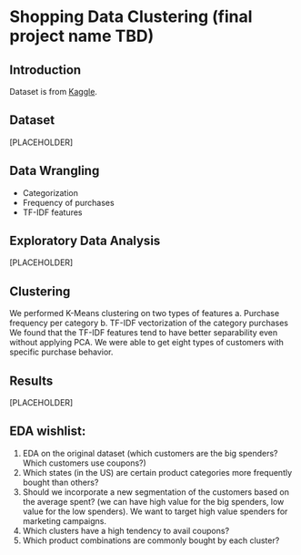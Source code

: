 # Shopping Data Clustering (final project name TBD)

## Introduction
Dataset is from [Kaggle](https://www.kaggle.com/datasets/jacksondivakarr/online-shopping-dataset).

## Dataset
\[PLACEHOLDER\]

## Data Wrangling
* Categorization
* Frequency of purchases
* TF-IDF features

## Exploratory Data Analysis
\[PLACEHOLDER\]

## Clustering
We performed K-Means clustering on two types of features
    a. Purchase frequency per category
    b. TF-IDF vectorization of the category purchases
We found that the TF-IDF features tend to have better separability even without applying PCA. We were able to get eight types of customers with specific purchase behavior.

## Results
\[PLACEHOLDER\]

## EDA wishlist:
1. EDA on the original dataset (which customers are the big spenders? Which customers use coupons?)
2. Which states (in the US) are certain product categories more frequently bought than others?
3. Should we incorporate a new segmentation of the customers based on the average spent? (we can have high value for the big spenders, low value for the low spenders). We want to target high value spenders for marketing campaigns.
4. Which clusters have a high tendency to avail coupons?
5. Which product combinations are commonly bought by each cluster?